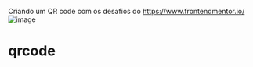 Criando um QR code com os desafios do https://www.frontendmentor.io/
![image](https://github.com/user-attachments/assets/ca0dd4cb-6e37-439f-b2ce-ebb77123e298)
# qrcode
